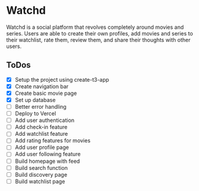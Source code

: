 # Watchd

Watchd is a social platform that revolves completely around movies and series. Users are able to create their own profiles, add movies and series to their watchlist, rate them, review them, and share their thoughts with other users.

## ToDos

-   [x] Setup the project using create-t3-app
-   [x] Create navigation bar
-   [x] Create basic movie page
-   [x] Set up database
-   [ ] Better error handling
-   [ ] Deploy to Vercel
-   [ ] Add user authentication
-   [ ] Add check-in feature
-   [ ] Add watchlist feature
-   [ ] Add rating features for movies
-   [ ] Add user profile page
-   [ ] Add user following feature
-   [ ] Build homepage with feed
-   [ ] Build search function
-   [ ] Build discovery page
-   [ ] Build watchlist page
